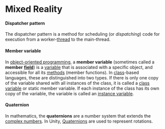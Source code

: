 # Mixed Reality

#### Dispatcher pattern

The dispatcher pattern is a method for scheduling \(or _dispatching_\) code for execution from a worker-[thread](https://en.wikipedia.org/wiki/Thread_%28computing%29) to the main-thread.

#### Member variable

In [object-oriented programming](https://en.wikipedia.org/wiki/Object-oriented_programming), a **member variable** \(sometimes called a **member** [**field**](https://en.wikipedia.org/wiki/Field_%28computer_science%29)\) is a [variable](https://en.wikipedia.org/wiki/Variable_%28programming%29) that is associated with a specific object, and accessible for all its [methods](https://en.wikipedia.org/wiki/Method_%28computer_science%29) \(member functions\). In [class](https://en.wikipedia.org/wiki/Class_%28computer_science%29)-based languages, these are distinguished into two types.  If there is only one copy of the variable shared with all instances of the class, it is called a [class variable](https://en.wikipedia.org/wiki/Class_variable) or static member variable. If each instance of the class has its own copy of the variable, the variable is called an [instance variable](https://en.wikipedia.org/wiki/Instance_variable).

#### Quaternion

In mathematics, the **quaternions** are a number system that extends the [complex numbers](https://en.wikipedia.org/wiki/Complex_number). In Unity, [Quaternions](https://docs.unity3d.com/ScriptReference/Quaternion.html) are used to represent rotations.

